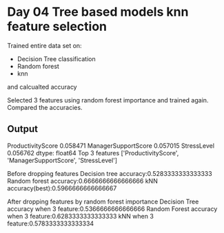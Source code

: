 # Day 04 Tree based models knn feature selection

Trained entire data set on:

- Decision Tree classification
- Random forest
- knn  

and calcualted accuracy

Selected 3 features using random forest importance and trained again.
Compared the accuracies.

## Output

ProductivityScore      0.058471
ManagerSupportScore    0.057015
StressLevel            0.056762
dtype: float64
Top 3 features ['ProductivityScore', 'ManagerSupportScore', 'StressLevel']

Before dropping features
Decision tree accuracy:0.5283333333333333
Random forest accuracy:0.6666666666666666
kNN accuracy(best):0.5966666666666667

After dropping features by random forest importance
Decision Tree accuracy when 3 feature:0.5366666666666666
Random Forest accuracy when 3 feature:0.6283333333333333
kNN when 3 feature:0.5783333333333334
